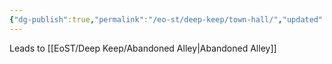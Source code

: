 ```yaml
---
{"dg-publish":true,"permalink":"/eo-st/deep-keep/town-hall/","updated":"2025-06-21T19:46:35.833-04:00"}
---
```


 

 
Leads to [[EoST/Deep Keep/Abandoned Alley\|Abandoned Alley]]

